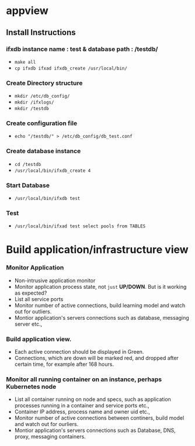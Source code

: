# appview 

## Install Instructions
### ifxdb instance name : test & database path : /testdb/
* `make all`
* `cp ifxdb ifxad ifxdb_create /usr/local/bin/`

### Create Directory structure 
* `mkdir /etc/db_config/`
* `mkdir /ifxlogs/`
* `mkdir /testdb`

###  Create configuration file 
* `echo "/testdb/" > /etc/db_config/db_test.conf`

###  Create database instance
* `cd /testdb`
* `/usr/local/bin/ifxdb_create 4`

### Start Database 
*  `/usr/local/bin/ifxdb test`

### Test 
*  `/usr/local/bin/ifxad test select pools from TABLES`

# Build  application/infrastructure view 

### Monitor Application 
* Non-intrusive application monitor 
* Monitor application process state, not `just` **UP/DOWN**. But is it working as expected?
* List all service ports 
* Monitor number of active connections, build learning model and watch out for outliers.
* Montior application's servers connections such as database, messaging server etc.,

### Build application view.  
* Each active connection should be displayed in Green.
* Connections, which are down will be marked red, and dropped after certain time, for example after 168 hours.

### Monitor all running container on an instance, perhaps Kubernetes node
* List all container running on node and specs, such as application processes running in a container and service ports etc.,
* Container IP address, process name and owner uid etc.,
* Monitor number of active connections between continers,  build model and watch out for ourliers.
* Montior application's servers connections such as Database, DNS, proxy, messaging containers.
